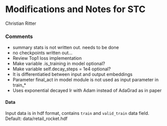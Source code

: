 # Modifications and Notes for STC

Christian Ritter

### Comments

* summary stats is not written out. needs to be done
* no checkpoints written out...
* Review Top1 loss implementation
* Make variable .is_training in model optional?
* Make variable self.decay_steps = 1e4 optional?
* It is differentiatied between input and output embeddings
* Parameter final_act in model module is not used as input parameter in train_*
* Uses exponential decayed lr with Adam instead of AdaGrad as in paper

#### Data

Input data is in hdf format, contains `train` and `valid_train` data field.
Default: data/retail_rocket.hdf

